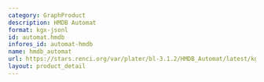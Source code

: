 ```yaml
---
category: GraphProduct
description: HMDB Automat
format: kgx-jsonl
id: automat.hmdb
infores_id: automat-hmdb
name: hmdb_automat
url: https://stars.renci.org/var/plater/bl-3.1.2/HMDB_Automat/latest/kgx_files
layout: product_detail
---
```

